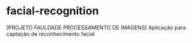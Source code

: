 # facial-recognition
[PROJETO FAULDADE PROCESSAMENTO DE IMAGENS] Aplicação para captação de reconhecimento facial
